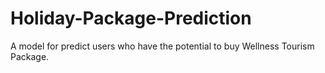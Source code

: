 # Holiday-Package-Prediction
A model for predict users who have the potential to buy Wellness Tourism Package.
